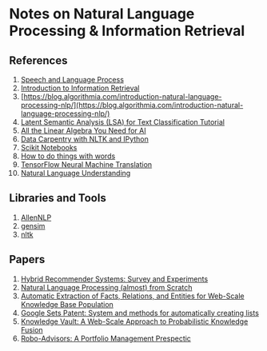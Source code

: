 # Notes on Natural Language Processing & Information Retrieval

## References

1. [Speech and Language Process](https://web.stanford.edu/~jurafsky/slp3/)
1. [Introduction to Information Retrieval](https://nlp.stanford.edu/IR-book/)
1. [https://blog.algorithmia.com/introduction-natural-language-processing-nlp/](https://blog.algorithmia.com/introduction-natural-language-processing-nlp/)
1. [Latent Semantic Analysis (LSA) for Text Classification Tutorial](http://mccormickml.com/2016/03/25/lsa-for-text-classification-tutorial/)
1. [All the Linear Algebra You Need for AI](https://github.com/fastai/fastai/blob/master/tutorials/linalg_pytorch.ipynb)
1. [Data Carpentry with NLTK and IPython](https://github.com/resbaz/nltk)
1. [Scikit Notebooks](https://github.com/ogrisel/notebooks)
1. [How to do things with words](https://github.com/norvig/pytudes/blob/master/How%20to%20Do%20Things%20with%20Words.ipynb)
1. [TensorFlow Neural Machine Translation](https://github.com/tensorflow/nmt)
1. [Natural Language Understanding](http://web.stanford.edu/class/cs224u/)

## Libraries and Tools

1. [AllenNLP](http://allennlp.org/)
1. [gensim](https://radimrehurek.com/gensim/)
1. [nltk](http://www.nltk.org/)

## Papers

1. [Hybrid Recommender Systems:
Survey and Experiments](https://www.researchgate.net/profile/Robin_Burke/publication/263377228_Hybrid_Recommender_Systems_Survey_and_Experiments/links/5464ddc20cf2f5eb17ff3149.pdf)
1. [Natural Language Processing (almost) from Scratch](https://arxiv.org/pdf/1103.0398.pdf)
1. [Automatic Extraction of Facts, Relations, and Entities for Web-Scale Knowledge Base Population](http://nakashole.com/papers/2012-phd-thesis.pdf)
1. [Google Sets Patent: System and methods for automatically creating lists](https://www.google.com/patents/US7350187)
1. [Knowledge Vault: A Web-Scale Approach to Probabilistic Knowledge Fusion](https://www.cs.ubc.ca/~murphyk/Papers/kv-kdd14.pdf)
1. [Robo-Advisors: A Portfolio Management Prespectic](http://economics.yale.edu/sites/default/files/files/Undergraduate/Nominated%20Senior%20Essays/2015-16/Jonathan_Lam_Senior%20Essay%20Revised.pdf)